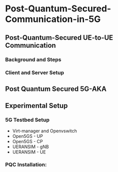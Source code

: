 # Post-Quantum-Secured-Communication-in-5G

## Post-Quantum-Secured UE-to-UE Communication
### Background and Steps
### Client and Server Setup
## Post Quantum Secured 5G-AKA 
## Experimental Setup
 ### 5G Testbed Setup
- Virt-manager and Openvswitch 
- Open5GS - UP 
- Open5GS - CP
- UERANSIM - gNB
- UERANSIM - UE  

### PQC Installation: 

 

 


